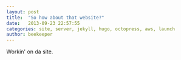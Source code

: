 ```yaml
---
layout: post
title:  "So how about that website?"
date:   2013-09-23 22:57:55
categories: site, server, jekyll, hugo, octopress, aws, launch
author: beekeeper
---
```


Workin' on da site.
